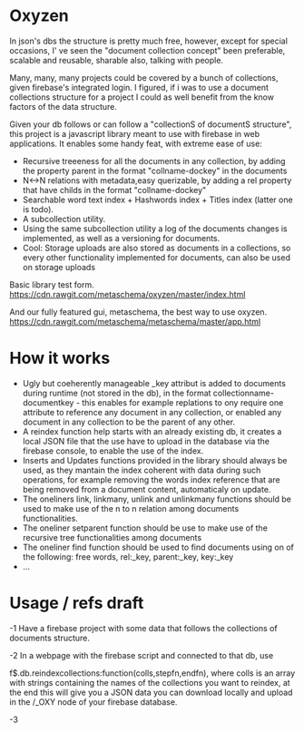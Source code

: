 # Oxyzen

In json's dbs the structure is pretty much free, however,  except for special occasions, I' ve seen the "document collection concept" been preferable, scalable and reusable, sharable also, talking with people.

Many, many, many projects could be covered by a bunch of collections, given firebase's integrated login.
I figured, if i was to use a document collections structure for a project I could as well benefit from the know factors of the data structure.

Given your db follows or can follow a "collectionS of documentS structure", this project is a javascript library meant to use with firebase in web applications. It enables some handy feat, with extreme ease of use:

- Recursive treeeness for all the documents in any collection, by adding the property parent in the format "collname-dockey" in the documents
- N<->N relations with metadata,easy querizable, by adding a rel property that have childs in the format  "collname-dockey"
- Searchable word text index + Hashwords index + Titles index (latter one is todo).
- A subcollection utility.
- Using the same subcollection utility a log of the documents changes is implemented, as well as a versioning for documents.
- Cool: Storage uploads are also stored as documents in a collections, so every other functionality implemented for documents, can also be used on storage uploads

Basic library test form.
https://cdn.rawgit.com/metaschema/oxyzen/master/index.html 

And our fully featured gui, metaschema, the best way to use oxyzen.
https://cdn.rawgit.com/metaschema/metaschema/master/app.html


# How it works

- Ugly but coeherently manageable _key attribut is added to documents during runtime (not stored in the db),  in the format collectionname-documentkey - this enables for example replations to ony require one attribute to reference any document in any collection, or enabled any document in any collection to be the parent of any other.
- A reindex function help starts with an already existing db, it creates a local JSON file that the use have to upload in the database via the firebase console, to enable the use of the index.
- Inserts and Updates functions provided in the library should always be used, as they mantain the index coherent with data during such operations, for example removing the words index reference that are being removed from a document content, automaticaly on update.
- The oneliners link, linkmany, unlink and unlinkmany functions should be used to make use of the n to n relation among documents functionalities.
- The oneliner setparent function should be use to make use of the recursive tree functionalities among documents
- The oneliner find function should be used to find documents using on of the following: free words, rel:_key, parent:_key, key:_key
- ...

# Usage / refs draft
-1 Have a firebase project with some data that follows the collections of documents structure.

-2 In a webpage with the firebase script and connected to that db, use 

f$.db.reindexcollections:function(colls,stepfn,endfn), where colls is an array with strings containing the names of the collections you want to reindex, at the end this will give you a JSON data you can download locally and upload in the /_OXY node of your firebase database.

-3 


